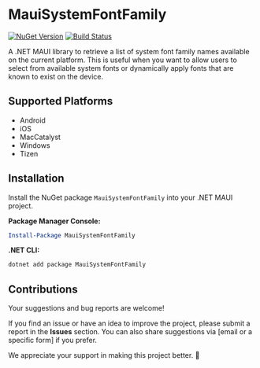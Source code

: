 # MauiSystemFontFamily

[![NuGet Version](https://img.shields.io/nuget/v/MauiSystemFontFamily.svg?style=flat-square)](https://www.nuget.org/packages/MauiSystemFontFamily/)
[![Build Status](https://github.com/cl2raul66/MauiSystemFontFamily/actions/workflows/nuget-publish.yml/badge.svg)](https://github.com/cl2raul66/MauiSystemFontFamily/actions/workflows/nuget-publish.yml)

A .NET MAUI library to retrieve a list of system font family names available on the current platform. This is useful when you want to allow users to select from available system fonts or dynamically apply fonts that are known to exist on the device.

## Supported Platforms

*   Android
*   iOS
*   MacCatalyst
*   Windows
*   Tizen

## Installation

Install the NuGet package `MauiSystemFontFamily` into your .NET MAUI project.

**Package Manager Console:**
```powershell
Install-Package MauiSystemFontFamily
```

**.NET CLI:**
```powershell
dotnet add package MauiSystemFontFamily
```

## Contributions

Your suggestions and bug reports are welcome!  

If you find an issue or have an idea to improve the project, please submit a report in the **Issues** section. You can also share suggestions via [email or a specific form] if you prefer.  

We appreciate your support in making this project better. 🚀
